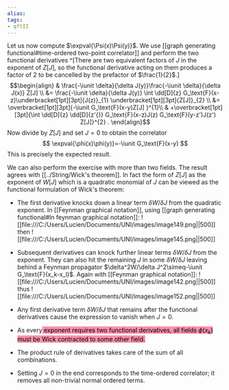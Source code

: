 ```yaml
---
alias:
tags:
- qftII
---
```

Let us now compute $\expval{\Psi(x)\Psi(y)}$. We use [[graph generating functional#time-ordered two-point correlator]] and perform the two functional derivatives
^[There are two equivalent factors of $J$ in the exponent of $Z[J]$,
so the functional derivative acting on them produces a factor
of $2$ to be cancelled by the prefactor of $\frac{1}{2}$.]
$$\begin{align} & \frac{-\iunit \delta}{\delta J(y)}\frac{-\iunit \delta}{\delta J(x)} Z[J] \\ 
&= \frac{-\iunit \delta}{\delta J(y)} \int \dd[D]{z} G_\text{F}(x-z)\underbracket[1pt][3pt]{J(z)}_{1} \underbracket[1pt][3pt]{Z[J]}_{2} \\ 
&= \overbracket[1pt][3pt]{-\iunit G_\text{F}(x-y)Z[J] }^{1}\\ 
& +\overbracket[1pt][3pt]{\int \dd[D]{z} \dd[D]{z'{}} G_\text{F}(x-z)J(z) G_\text{F}(y-z')J(z') Z[J]}^{2} . \end{align}$$
Now divide by $Z[J]$ and set $J=0$ to obtain the correlator
$$
\expval{\phi(x)\phi(y)}=-\iunit G_\text{F}(x-y)
$$
This is precisely the expected result.

We can also perform the exercise with more than two fields.
The result agrees with [[../String/Wick's theorem]].
In fact the form of $Z[J]$ as the exponent of $W[J]$
which is a quadratic monomial of $J$
can be viewed as the functional formulation of Wick's theorem:

- The first derivative knocks down a linear term $\delta W/\delta J$
from the quadratic exponent. In [[Feynman graphical notation]], using [[graph generating functional#In feynman graphical notation]]:    ![[file:///C:/Users/Lucien/Documents/UNI/images/image149.png||500]] then 
![[file:///C:/Users/Lucien/Documents/UNI/images/image145.png||500]]


- Subsequent derivatives can knock further linear terms $\delta W/\delta J$
from the exponent. They can also hit the remaining $J$ in some $\delta W/\delta J$
leaving behind a Feynman propagator $\delta^2W/\delta J^2\simeq-\iunit G_\text{F}(x_k-x_l)$. Again with [[Feynman graphical notation]]: ![[file:///C:/Users/Lucien/Documents/UNI/images/image142.png||500]]
thus
![[file:///C:/Users/Lucien/Documents/UNI/images/image152.png||500]]
- Any first derivative term $\delta W/\delta J$ that remains after the functional derivatives cause the expression to vanish when $J=0$.
- As every<mark style="background: #FF5582A6;"> exponent requires two functional derivatives, all fields $\phi(x_k)$ must be Wick contracted to some other field.</mark> 
- The product rule of derivatives takes care of the sum of all combinations.
- Setting $J=0$ in the end corresponds to the time-ordered correlator; it removes all non-trivial normal ordered terms.




